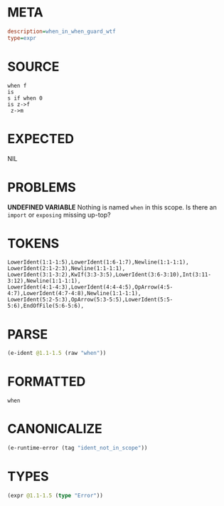 # META
~~~ini
description=when_in_when_guard_wtf
type=expr
~~~
# SOURCE
~~~roc
when f
is
s if when 0
is z->f
 z->m
~~~
# EXPECTED
NIL
# PROBLEMS
**UNDEFINED VARIABLE**
Nothing is named `when` in this scope.
Is there an `import` or `exposing` missing up-top?

# TOKENS
~~~zig
LowerIdent(1:1-1:5),LowerIdent(1:6-1:7),Newline(1:1-1:1),
LowerIdent(2:1-2:3),Newline(1:1-1:1),
LowerIdent(3:1-3:2),KwIf(3:3-3:5),LowerIdent(3:6-3:10),Int(3:11-3:12),Newline(1:1-1:1),
LowerIdent(4:1-4:3),LowerIdent(4:4-4:5),OpArrow(4:5-4:7),LowerIdent(4:7-4:8),Newline(1:1-1:1),
LowerIdent(5:2-5:3),OpArrow(5:3-5:5),LowerIdent(5:5-5:6),EndOfFile(5:6-5:6),
~~~
# PARSE
~~~clojure
(e-ident @1.1-1.5 (raw "when"))
~~~
# FORMATTED
~~~roc
when
~~~
# CANONICALIZE
~~~clojure
(e-runtime-error (tag "ident_not_in_scope"))
~~~
# TYPES
~~~clojure
(expr @1.1-1.5 (type "Error"))
~~~
